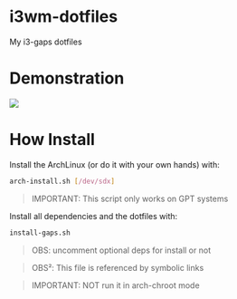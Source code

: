 # i3wm-dotfiles
My i3-gaps dotfiles

# Demonstration
![](demo.gif)

# How Install
Install the ArchLinux (or do it with your own hands) with:

```sh
arch-install.sh [/dev/sdx]
```
> IMPORTANT: This script only works on GPT systems

Install all dependencies and the dotfiles with: 

```sh
install-gaps.sh
```
> OBS: uncomment optional deps for install or not

> OBS²: This file is referenced by symbolic links

> IMPORTANT: NOT run it in arch-chroot mode

